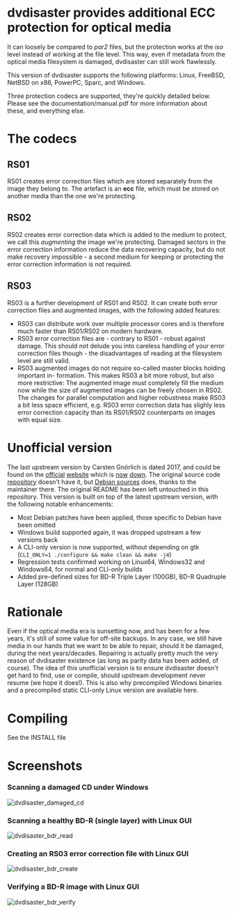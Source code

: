 # dvdisaster provides additional ECC protection for optical media

It can loosely be compared to *par2* files, but the protection works at the *iso* level instead of working at the file level. This way, even if metadata from the optical media filesystem is damaged, dvdisaster can still work flawlessly.

This version of dvdisaster supports the following platforms:
Linux, FreeBSD, NetBSD on x86, PowerPC, Sparc, and Windows.

Three protection codecs are supported, they're quickly detailed below. Please see the documentation/manual.pdf for more information about these, and everything else.

# The codecs

## RS01

RS01 creates error correction files which are stored separately from the image they
belong to. The artefact is an **ecc** file, which must be stored on another media than the one we're protecting.

## RS02

RS02 creates error correction data which is added to the medium to protect, we call this *augmenting* the image we're protecting. Damaged sectors in the error correction information reduce the data recovering capacity, but do not make recovery impossible - a second medium for keeping or protecting the error correction
information is not required.

## RS03

RS03 is a further development of RS01 and RS02. It can create both error correction files and
augmented images, with the following added features:

- RS03 can distribute work over multiple processor cores and is therefore much faster than
RS01/RS02 on modern hardware.
- RS03 error correction files are - contrary to RS01 - robust against damage. This should
not delude you into careless handling of your error correction files though - the disadvantages
of reading at the filesystem level are still valid.
- RS03 augmented images do not require so-called master blocks holding important in-
formation. This makes RS03 a bit more robust, but also more restrictive: The augmented
image must completely fill the medium now while the size of augmented images can be
freely chosen in RS02.
The changes for parallel computation and higher robustness make RS03 a bit less space efficient,
e.g. RS03 error correction data has slighly less error correction capacity than its RS01/RS02
counterparts on images with equal size.

# Unofficial version

The last upstream version by Carsten Gnörlich is dated 2017, and could be found on the [official](https://web.archive.org/web/20180428070843/http://dvdisaster.net/en/index.html) [website](https://web.archive.org/web/20180509154525/http://dvdisaster.org/en/index.html) which is [now](http://www.dvdisaster.net) [down](http://www.dvdisaster.org). The original source code [repository](https://sourceforge.net/projects/dvdisaster/files/dvdisaster) doesn't have it, but [Debian sources](https://sources.debian.org/src/dvdisaster/) does, thanks to the maintainer there.
The original README has been left untouched in this repository.
This version is built on top of the latest upstream version, with the following notable enhancements:

- Most Debian patches have been applied, those specific to Debian have been omitted
- Windows build supported again, it was dropped upstream a few versions back
- A CLI-only version is now supported, without depending on gtk (`CLI_ONLY=1 ./configure && make clean && make -j4`)
- Regression tests confirmed working on Linux64, Windows32 and Windows64, for normal and CLI-only builds
- Added pre-defined sizes for BD-R Triple Layer (100GB), BD-R Quadruple Layer (128GB)

# Rationale

Even if the optical media era is sunsetting now, and has been for a few years, it's still of some value for off-site backups. In any case, we still have media in our hands that we want to be able to repair, should it be damaged, during the next years/decades. Repairing is actually pretty much the very reason of dvdisaster existence (as long as parity data has been added, of course).
The idea of this unofficial version is to ensure dvdisaster doesn't get hard to find, use or compile, should upstream development never resume (we hope it does!).
This is also why precompiled Windows binaries and a precompiled static CLI-only Linux version are available here.

# Compiling

See the INSTALL file

# Screenshots

### Scanning a damaged CD under Windows

![dvdisaster_damaged_cd](https://user-images.githubusercontent.com/218502/91434313-edaaf880-e864-11ea-8e41-7b58a1e97a70.PNG)

### Scanning a healthy BD-R (single layer) with Linux GUI

![dvdisaster_bdr_read](https://user-images.githubusercontent.com/218502/91436728-fbfb1380-e868-11ea-8444-04ebc60809d8.PNG)

### Creating an RS03 error correction file with Linux GUI

![dvdisaster_bdr_create](https://user-images.githubusercontent.com/218502/91436740-00273100-e869-11ea-837a-af0d0733fe87.PNG)

### Verifying a BD-R image with Linux GUI

![dvdisaster_bdr_verify](https://user-images.githubusercontent.com/218502/91436731-fc93aa00-e868-11ea-93e6-b8c277620df7.PNG)
